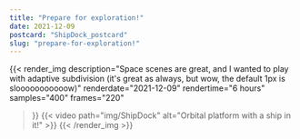 ```yaml
---
title: "Prepare for exploration!"
date: 2021-12-09
postcard: "ShipDock_postcard"
slug: "prepare-for-exploration!"
---
```


{{< render_img
  description="Space scenes are great, and I wanted to play with adaptive subdivision (it's great as always, but wow, the default 1px is slooooooooooow)"
  renderdate="2021-12-09"
  rendertime="6 hours"
  samples="400"
  frames="220"
  >}}
{{< video path="img/ShipDock" alt="Orbital platform with a ship in it!" >}}
{{< /render_img >}}

